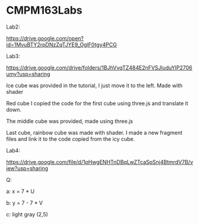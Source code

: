 # CMPM163Labs

Lab2:

https://drive.google.com/open?id=1MvuBTY2rpDNzZqTJYE9_OglF0tgy4PCG

Lab3:

https://drive.google.com/drive/folders/1BJhVvqTZ484E2nFVSJluduYIP2706umy?usp=sharing

Ice cube was provided in the tutorial, I just move it to the left. Made with shader

Red cube I copied the code for the first cube using three.js and translate it down.

The middle cube was provided, made using three.js

Last cube, rainbow cube was made with shader. I made a new fragment files and link it to the code copied from the icy cube.

Lab4:

https://drive.google.com/file/d/1pHwgENHTnDBqLwZTcaSpSnj4BtmrdV7B/view?usp=sharing

Q:

a: x = 7 * U

b: y = 7 - 7 * V

c: light gray (2,5)


